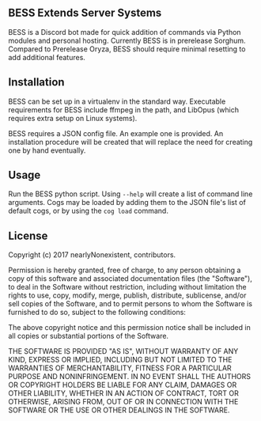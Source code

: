 ## BESS Extends Server Systems

BESS is a Discord bot made for quick addition of commands via Python modules and personal hosting. Currently BESS is in prerelease Sorghum. Compared to Prerelease Oryza, BESS should require minimal resetting to add additional features.

## Installation

BESS can be set up in a virtualenv in the standard way. Executable requirements for BESS include ffmpeg in the path, and LibOpus (which requires extra setup on Linux systems).

BESS requires a JSON config file. An example one is provided. An installation procedure will be created that will replace the need for creating one by hand eventually.

## Usage

Run the BESS python script. Using `--help` will create a list of command line arguments. Cogs may be loaded by adding them to the JSON file's list of default cogs, or by using the `cog load` command. 

## License

Copyright (c) 2017 nearlyNonexistent, contributors.

Permission is hereby granted, free of charge, to any person obtaining a copy
of this software and associated documentation files (the "Software"), to deal
in the Software without restriction, including without limitation the rights
to use, copy, modify, merge, publish, distribute, sublicense, and/or sell
copies of the Software, and to permit persons to whom the Software is
furnished to do so, subject to the following conditions:

The above copyright notice and this permission notice shall be included in all
copies or substantial portions of the Software.

THE SOFTWARE IS PROVIDED "AS IS", WITHOUT WARRANTY OF ANY KIND, EXPRESS OR
IMPLIED, INCLUDING BUT NOT LIMITED TO THE WARRANTIES OF MERCHANTABILITY,
FITNESS FOR A PARTICULAR PURPOSE AND NONINFRINGEMENT. IN NO EVENT SHALL THE
AUTHORS OR COPYRIGHT HOLDERS BE LIABLE FOR ANY CLAIM, DAMAGES OR OTHER
LIABILITY, WHETHER IN AN ACTION OF CONTRACT, TORT OR OTHERWISE, ARISING FROM,
OUT OF OR IN CONNECTION WITH THE SOFTWARE OR THE USE OR OTHER DEALINGS IN THE
SOFTWARE.
